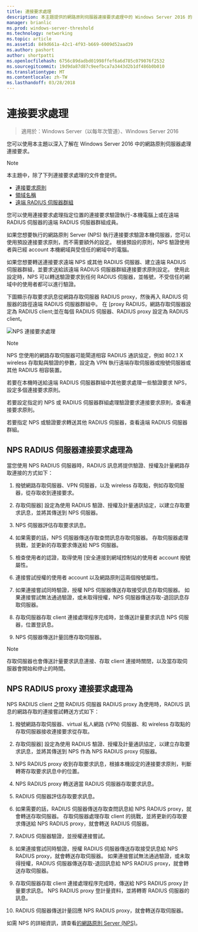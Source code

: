 ```yaml
---
title: 連接要求處理
description: 本主題提供的網路原則伺服器連接要求處理中的 Windows Server 2016 的概觀。
manager: brianlic
ms.prod: windows-server-threshold
ms.technology: networking
ms.topic: article
ms.assetid: 849d661a-42c1-4f93-b669-6009d52aad39
ms.author: pashort
author: shortpatti
ms.openlocfilehash: 6756c89dadbd01998ffef6a6d785c079076f2532
ms.sourcegitcommit: 19d9da87d87c9eefbca7a3443d2b1df486b0b010
ms.translationtype: MT
ms.contentlocale: zh-TW
ms.lasthandoff: 03/28/2018
---
```

# <a name="connection-request-processing"></a>連接要求處理

>適用於：Windows Server（以每年次管道）、Windows Server 2016

您可以使用本主題以深入了解在 Windows Server 2016 中的網路原則伺服器處理連接要求。

>[!NOTE]
>本主題中，除了下列連接要求處理的文件會提供。
> - [連接要求原則](nps-crp-crpolicies.md)
> - [領域名稱](nps-crp-realm-names.md)
> - [遠端 RADIUS 伺服器群組](nps-crp-rrsg.md)

您可以使用連接要求處理指定位置的連接要求驗證執行-本機電腦上或在遠端 RADIUS 伺服器的遠端 RADIUS 伺服器群組成員。 

如果您想要執行的網路原則 Server (NPS) 執行連接要求驗證本機伺服器，您可以使用預設連接要求原則，而不需要額外的設定。 根據預設的原則，NPS 驗證使用者與已經 account 本機網域與受信任的網域中的電腦。

如果您想要轉送連接要求遠端 NPS 或其他 RADIUS 伺服器、建立遠端 RADIUS 伺服器群組，並要求送給該遠端 RADIUS 伺服器群組連接要求原則設定。 使用此設定時，NPS 可以轉送驗證要求到任何 RADIUS 伺服器，並帳號，不受信任的網域中的使用者都可以進行驗證。

下圖顯示存取要求訊息從網路存取伺服器 RADIUS proxy，然後再入 RADIUS 伺服器的路徑遠端 RADIUS 伺服器群組中。 在 [proxy RADIUS，網路存取伺服器設定為 RADIUS client;並在每個 RADIUS 伺服器、RADIUS proxy 設定為 RADIUS client。


![NPS 連接要求處理](../../media/Nps-Connection-Request-Processing/Nps-Connection-Request-Processing.jpg)


>[!NOTE]
>NPS 您使用的網路存取伺服器可能閘道相容 RADIUS 通訊協定，例如 802.1 X wireless 存取點與驗證的參數，設定為 VPN 執行遠端存取伺服器或撥號伺服器或其他 RADIUS 相容裝置。

若要在本機時送給遠端 RADIUS 伺服器群組中其他要求處理一些驗證要求 NPS，設定多個連接要求原則。

若要設定指定的 NPS 或 RADIUS 伺服器群組處理驗證要求連接要求原則，查看連接要求原則。

若要指定 NPS 或驗證要求轉送其他 RADIUS 伺服器，查看遠端 RADIUS 伺服器群組。

## <a name="nps-as-a-radius-server-connection-request-processing"></a>NPS RADIUS 伺服器連接要求處理為

當您使用 NPS RADIUS 伺服器時，RADIUS 訊息將提供驗證、授權及計量網路存取連接的方式如下：

1. 撥號網路存取伺服器、VPN 伺服器，以及 wireless 存取點，例如存取伺服器，從存取收到連接要求。 

2. 存取伺服器] 設定為使用 RADIUS 驗證、授權及計量通訊協定，以建立存取要求訊息，並將其傳送到 NPS 伺服器。 

3. NPS 伺服器評估存取要求訊息。 

4. 如果需要的話，NPS 伺服器傳送存取查問訊息存取伺服器。 存取伺服器處理挑戰，並更新的存取要求傳送給 NPS 伺服器。 

5. 檢查使用者的認證，取得使用 [安全連接到網域控制站的使用者 account 撥號屬性。 

6. 連接嘗試授權的使用者 account 以及網路原則這兩個撥號屬性。 

7. 如果連接嘗試同時驗證，授權 NPS 伺服器傳送存取接受訊息存取伺服器。 如果連接嘗試無法通過驗證，或未取得授權，NPS 伺服器傳送存取-退回訊息存取伺服器。 

8. 存取伺服器存取 client 連接處理程序完成時，並傳送計量要求訊息 NPS 伺服器，位置登訊息。 

9. NPS 伺服器傳送計量回應存取伺服器。 

>[!NOTE]
>存取伺服器也會傳送計量要求訊息連接、存取 client 連接時關閉，以及當存取伺服器會開始和停止的時間。

## <a name="nps-as-a-radius-proxy-connection-request-processing"></a>NPS RADIUS proxy 連接要求處理為

NPS RADIUS client 之間 RADIUS 伺服器 RADIUS proxy 為使用時，RADIUS 訊息的網路存取的連接嘗試轉送方式如下：

1. 撥號網路存取伺服器、virtual 私人網路 (VPN) 伺服器、和 wireless 存取點的存取伺服器接收連接要求從存取。

2. 存取伺服器] 設定為使用 RADIUS 驗證、授權及計量通訊協定，以建立存取要求訊息，並將其傳送到 NPS 作為 NPS RADIUS proxy 伺服器。

3. NPS RADIUS proxy 收到存取要求訊息，根據本機設定的連接要求原則，判斷轉寄存取要求訊息中的位置。

4. NPS RADIUS proxy 轉送適當 RADIUS 伺服器存取要求訊息。

5. RADIUS 伺服器評估存取要求訊息。

6. 如果需要的話，RADIUS 伺服器傳送存取查問訊息給 NPS RADIUS proxy，就會轉送存取伺服器。 存取伺服器處理存取 client 的挑戰，並將更新的存取要求傳送給 NPS RADIUS proxy，就會轉送 RADIUS 伺服器。

7. RADIUS 伺服器驗證，並授權連接嘗試。

8. 如果連接嘗試同時驗證，授權 RADIUS 伺服器傳送存取接受訊息給 NPS RADIUS proxy，就會轉送存取伺服器。 如果連接嘗試無法通過驗證，或未取得授權，RADIUS 伺服器傳送存取-退回訊息給 NPS RADIUS proxy，就會轉送存取伺服器。

9. 存取伺服器存取 client 連接處理程序完成時，傳送給 NPS RADIUS proxy 計量要求訊息。 NPS RADIUS proxy 登計量資料，並將轉寄 RADIUS 伺服器的訊息。

10. RADIUS 伺服器傳送計量回應 NPS RADIUS proxy，就會轉送存取伺服器。

如需 NPS 的詳細資訊，請查看[的網路原則 Server (NPS)](nps-top.md)。
